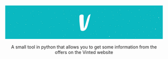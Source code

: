 <p align="center">
  <a href="https://raw.githubusercontent.com/QuentinPTT/Scraping-Vinted/main/vinted.jpg">
    <img src="https://raw.githubusercontent.com/QuentinPTT/Scraping-Vinted/main/vinted.jpg" alt="Logo">
  </a>
  <p align="center">
    A small tool in python that allows you to get some information from the offers on the Vinted website
  </p>
</p>

